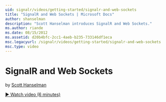 ```yaml
---
uid: signalr/videos/getting-started/signalr-and-web-sockets
title: "SignalR and Web Sockets | Microsoft Docs"
author: shanselman
description: "Scott Hanselman introduces SignalR and Web Sockets."
ms.author: riande
ms.date: 08/15/2012
ms.assetid: d20b4bfc-2cc1-4aeb-b235-733146df1eca
msc.legacyurl: /signalr/videos/getting-started/signalr-and-web-sockets
msc.type: video
---
```

SignalR and Web Sockets
====================
by [Scott Hanselman](https://github.com/shanselman)

[&#9654; Watch video (6 minutes)](https://channel9.msdn.com/Blogs/ASP-NET-Site-Videos/signalr-and-web-sockets)
